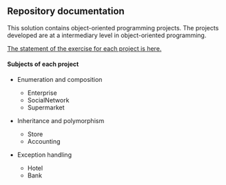 ## Repository documentation

This solution contains object-oriented programming projects. The projects developed are at a intermediary level in object-oriented programming.

[The statement of the exercise for each project is here.](Exercises.txt)

#### Subjects of each project

+ Enumeration and composition
  - Enterprise
  - SocialNetwork
  - Supermarket

+ Inheritance and polymorphism
  - Store
  - Accounting

+ Exception handling
  - Hotel
  - Bank
